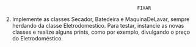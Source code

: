                                                      FIXAR

2. Implemente as classes Secador, Batedeira e MaquinaDeLavar, sempre herdando da classe Eletrodomestico. Para testar, instancie as novas classes e realize alguns prints, como por exemplo, divulgando o preço do Eletrodoméstico.

